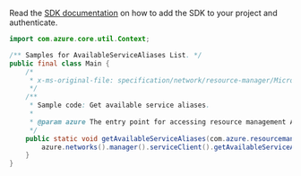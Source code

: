 Read the [SDK documentation](https://github.com/Azure/azure-sdk-for-java/blob/azure-resourcemanager_2.14.0/sdk/resourcemanager/azure-resourcemanager/README.md) on how to add the SDK to your project and authenticate.

```java
import com.azure.core.util.Context;

/** Samples for AvailableServiceAliases List. */
public final class Main {
    /*
     * x-ms-original-file: specification/network/resource-manager/Microsoft.Network/stable/2021-05-01/examples/AvailableServiceAliasesList.json
     */
    /**
     * Sample code: Get available service aliases.
     *
     * @param azure The entry point for accessing resource management APIs in Azure.
     */
    public static void getAvailableServiceAliases(com.azure.resourcemanager.AzureResourceManager azure) {
        azure.networks().manager().serviceClient().getAvailableServiceAliases().list("westcentralus", Context.NONE);
    }
}
```
